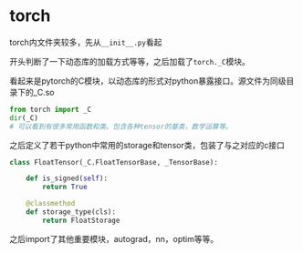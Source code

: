 # torch

torch内文件夹较多，先从`__init__.py`看起

开头判断了一下动态库的加载方式等等，之后加载了`torch._C`模块。

看起来是pytorch的C模块，以动态库的形式对python暴露接口。源文件为同级目录下的_C.so

```python
from torch import _C
dir(_C)
# 可以看到有很多常用函数和类。包含各种tensor的基类，数学运算等。
```

之后定义了若干python中常用的storage和tensor类，包装了与之对应的c接口
```python
class FloatTensor(_C.FloatTensorBase, _TensorBase):

    def is_signed(self):
        return True

    @classmethod
    def storage_type(cls):
        return FloatStorage
```

之后import了其他重要模块，autograd，nn，optim等等。